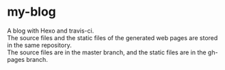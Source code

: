 # my-blog
A blog with Hexo and travis-ci.  
The source files and the static files of the generated web pages are stored in the same repository.  
The source files are in the master branch, and the static files are in the gh-pages branch.